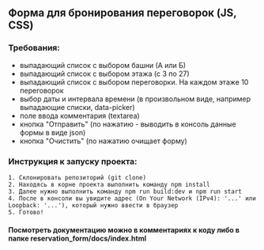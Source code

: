 ## Форма для бронирования переговорок (JS, CSS)

### Требования:
- выпадающий список с выбором башни (А или Б)
- выпадающий список с выбором этажа (с 3 по 27)
- выпадающий список с выбором переговорки. На каждом этаже 10 переговорок
- выбор даты и интервала времени (в произвольном виде, например выпадающие списки, data-picker)
- поле ввода комментария (textarea)
- кнопка "Отправить" (по нажатию - выводить в консоль данные формы в виде json)
- кнопка "Очистить" (по нажатию очищает форму)

### Инструкция к запуску проекта:
````
1. Склонировать репозиторий (git clone)
2. Находясь в корне проекта выполнить команду npm install
3. Далее нужно выполнить команду npm run build:dev и npm run start
4. После в консоли вы увидите адрес (On Your Network (IPv4): '...' или Loopback: '...'), который нужно ввести в браузер
5. Готово!
````

#### Посмотреть документацию можно в комментариях к коду либо в папке reservation_form/docs/index.html
